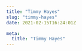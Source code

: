 ```yaml
---
title: "Timmy Hayes"
slug: "timmy-hayes"
date: 2021-02-15T16:24:01Z

meta:
  title: "Timmy Hayes"
---
```


